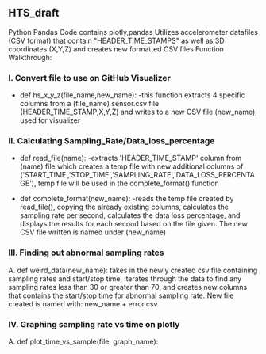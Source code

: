 ## HTS_draft
Python Pandas Code
contains plotly,pandas 
Utilizes accelerometer datafiles (CSV format) that contain "HEADER_TIME_STAMPS" as well as 3D coordinates (X,Y,Z) and creates new formatted CSV files
Function Walkthrough:
  
  ### I. Convert file to use on GitHub Visualizer
  - def hs_x_y_z(file_name,new_name):
    -this function extracts 4 specific columns from a (file_name) sensor.csv file 
  (HEADER_TIME_STAMP,X,Y,Z) and writes to a new CSV file (new_name), used for visualizer
  
  ### II. Calculating Sampling_Rate/Data_loss_percentage 
  - def read_file(name):
    -extracts 'HEADER_TIME_STAMP' column from (name) file which creates a temp file with new additional
  columns of ('START_TIME','STOP_TIME','SAMPLING_RATE','DATA_LOSS_PERCENTAGE'), temp file will be used 
  in the complete_format() function 
  
  - def complete_format(new_name):
    -reads the temp file created by read_file(), copying the already existing columns, calculates the 
  sampling rate per second, calculates the data loss percentage, and displays the results for each
  second based on the file given. The new CSV file written is named under (new_name)
  
  ### III. Finding out abnormal sampling rates
  A.
  def weird_data(new_name):
  takes in the newly created csv file containing sampling rates and start/stop time, iterates through 
  the data to find any sampling rates less than 30 or greater than 70, and creates new columns that
  contains the start/stop time for abnormal sampling rate. New file created is named with:
  new_name + error.csv
    
  ### IV. Graphing sampling rate vs time on plotly
  A.
  def plot_time_vs_sample(file, graph_name):
    
 
  
  
